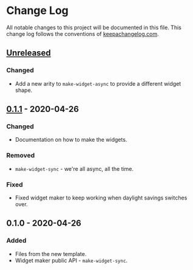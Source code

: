 # Change Log
All notable changes to this project will be documented in this file. This change log follows the conventions of [keepachangelog.com](http://keepachangelog.com/).

## [Unreleased]
### Changed
- Add a new arity to `make-widget-async` to provide a different widget shape.

## [0.1.1] - 2020-04-26
### Changed
- Documentation on how to make the widgets.

### Removed
- `make-widget-sync` - we're all async, all the time.

### Fixed
- Fixed widget maker to keep working when daylight savings switches over.

## 0.1.0 - 2020-04-26
### Added
- Files from the new template.
- Widget maker public API - `make-widget-sync`.

[Unreleased]: https://github.com/your-name/com.breezeehr.google-api.java-auth/compare/0.1.1...HEAD
[0.1.1]: https://github.com/your-name/com.breezeehr.google-api.java-auth/compare/0.1.0...0.1.1
